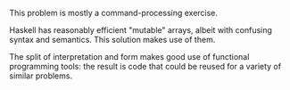 This problem is mostly a command-processing exercise.

Haskell has reasonably efficient "mutable" arrays, albeit
with confusing syntax and semantics. This solution makes use
of them.

The split of interpretation and form makes good use of
functional programming tools: the result is code that could
be reused for a variety of similar problems.
